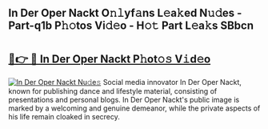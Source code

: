 ## In Der Oper Nackt O𝚗𝚕yf𝚊ns L𝚎a𝚔ed N𝚞𝚍es - Part-q1b P𝚑𝚘tos Vi𝚍𝚎o - H𝚘𝚝 Part L𝚎a𝚔s SBbcn

# <h2><a href="http://kfe45v.oniu.top/?m=In+Der+Oper+Nackt">🔗👉 🔴 In Der Oper Nackt P𝚑ot𝚘𝚜 V𝚒d𝚎o</a></h2>

[![In Der Oper Nackt Nu𝚍e𝚜](https://i.imgur.com/0qMVB7G.gif)](http://kfe45v.oniu.top/?m=In+Der+Oper+Nackt)
Social media innovator In Der Oper Nackt, known for publishing dance and lifestyle material, consisting of presentations and personal blogs. In Der Oper Nackt's public image is marked by a welcoming and genuine demeanor, while the private aspects of his life remain cloaked in secrecy.  
